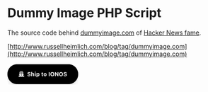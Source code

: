 # Dummy Image PHP Script
The source code behind [dummyimage.com](http://dummyimage.com) of [Hacker News fame](https://news.ycombinator.com/item?id=1077013).

[http://www.russellheimlich.com/blog/tag/dummyimage.com](http://www.russellheimlich.com/blog/tag/dummyimage.com)

[![Ship to IONOS](ship-to-ionos-button.png)](https://buildwith.ionos.com/setup?repo=https://github.com/buildwith-ionos/dummyimage)